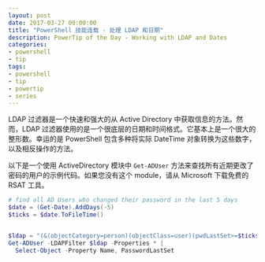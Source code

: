 ```yaml
---
layout: post
date: 2017-03-27 00:00:00
title: "PowerShell 技能连载 - 处理 LDAP 和日期"
description: PowerTip of the Day - Working with LDAP and Dates
categories:
- powershell
- tip
tags:
- powershell
- tip
- powertip
- series
---
```

LDAP 过滤器是一个快速和强大的从 Active Directory 中获取信息的方法。然而，LDAP 过滤器使用的是一个很底层的日期和时间格式。它基本上是一个很大的整形数。幸运的是 PowerShell 包含多种将实际 DateTime 对象转换为这些数字，以及相反操作的方法。

以下是一个使用 ActiveDirectory 模块中 `Get-ADUser` 方法来查找所有近期更改了密码的用户的示例代码。如果您没有这个 module，请从 Microsoft 下载免费的 RSAT 工具。

```powershell
# find all AD Users who changed their password in the last 5 days
$date = (Get-Date).AddDays(-5)
$ticks = $date.ToFileTime()


$ldap = "(&(objectCategory=person)(objectClass=user)(pwdLastSet>=$ticks))"
Get-ADUser -LDAPFilter $ldap -Properties * |
  Select-Object -Property Name, PasswordLastSet
```

<!--本文国际来源：[Working with LDAP and Dates](http://community.idera.com/powershell/powertips/b/tips/posts/working-with-ldap-and-dates)-->
